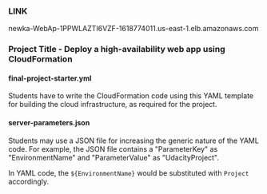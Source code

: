 ### LINK
newka-WebAp-1PPWLAZTI6VZF-1618774011.us-east-1.elb.amazonaws.com


### Project Title - Deploy a high-availability web app using CloudFormation

#### final-project-starter.yml
Students have to write the CloudFormation code using this YAML template for building the cloud infrastructure, as required for the project. 

#### server-parameters.json
Students may use a JSON file for increasing the generic nature of the YAML code. For example, the JSON file contains a "ParameterKey" as "EnvironmentName" and "ParameterValue" as "UdacityProject". 

In YAML code, the `${EnvironmentName}` would be substituted with `Project` accordingly.
